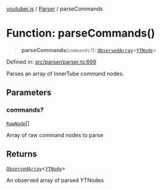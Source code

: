 [youtubei.js](../../../../README.md) / [Parser](../README.md) / parseCommands

# Function: parseCommands()

> **parseCommands**(`commands?`): [`ObservedArray`](../../Helpers/type-aliases/ObservedArray.md)\<[`YTNode`](../../Helpers/classes/YTNode.md)\>

Defined in: [src/parser/parser.ts:699](https://github.com/LuanRT/YouTube.js/blob/0733f60b57877f6b8b87dfd5cc6195b5085f5c09/src/parser/parser.ts#L699)

Parses an array of InnerTube command nodes.

## Parameters

### commands?

[`RawNode`](../../../../type-aliases/RawNode.md)[]

Array of raw command nodes to parse

## Returns

[`ObservedArray`](../../Helpers/type-aliases/ObservedArray.md)\<[`YTNode`](../../Helpers/classes/YTNode.md)\>

An observed array of parsed YTNodes
